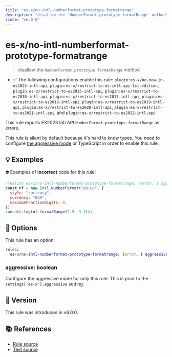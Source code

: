 ```yaml
---
title: "es-x/no-intl-numberformat-prototype-formatrange"
description: "disallow the `NumberFormat.prototype.formatRange` method"
since: "v6.0.0"
---
```


# es-x/no-intl-numberformat-prototype-formatrange
> disallow the `NumberFormat.prototype.formatRange` method

- ✅ The following configurations enable this rule: `plugin:es-x/no-new-in-es2023-intl-api`, `plugin:es-x/restrict-to-es-intl-api-1st-edition`, `plugin:es-x/restrict-to-es2015-intl-api`, `plugin:es-x/restrict-to-es2016-intl-api`, `plugin:es-x/restrict-to-es2017-intl-api`, `plugin:es-x/restrict-to-es2018-intl-api`, `plugin:es-x/restrict-to-es2019-intl-api`, `plugin:es-x/restrict-to-es2020-intl-api`, `plugin:es-x/restrict-to-es2021-intl-api`, and `plugin:es-x/restrict-to-es2022-intl-api`

This rule reports ES2023 Intl API `NumberFormat.prototype.formatRange` as errors.

This rule is silent by default because it's hard to know types. You need to configure [the aggressive mode](https://github.com/eslint-community/eslint-plugin-es-x/tree/master/docs/#the-aggressive-mode) or TypeScript in order to enable this rule.

## 💡 Examples

⛔ Examples of **incorrect** code for this rule:

<eslint-playground type="bad">

```js
/*eslint es-x/no-intl-numberformat-prototype-formatrange: [error, { aggressive: true }] */
const nf = new Intl.NumberFormat("en-US", {
  style: "currency",
  currency: "EUR",
  maximumFractionDigits: 0,
});
console.log(nf.formatRange(2.9, 3.1));
```

</eslint-playground>

## 🔧 Options

This rule has an option.

```yml
rules:
  es-x/no-intl-numberformat-prototype-formatrange: [error, { aggressive: false }]
```

### aggressive: boolean

Configure the aggressive mode for only this rule.
This is prior to the `settings['es-x'].aggressive` setting.

## 🚀 Version

This rule was introduced in v6.0.0.

## 📚 References

- [Rule source](https://github.com/eslint-community/eslint-plugin-es-x/blob/master/lib/rules/no-intl-numberformat-prototype-formatrange.js)
- [Test source](https://github.com/eslint-community/eslint-plugin-es-x/blob/master/tests/lib/rules/no-intl-numberformat-prototype-formatrange.js)
